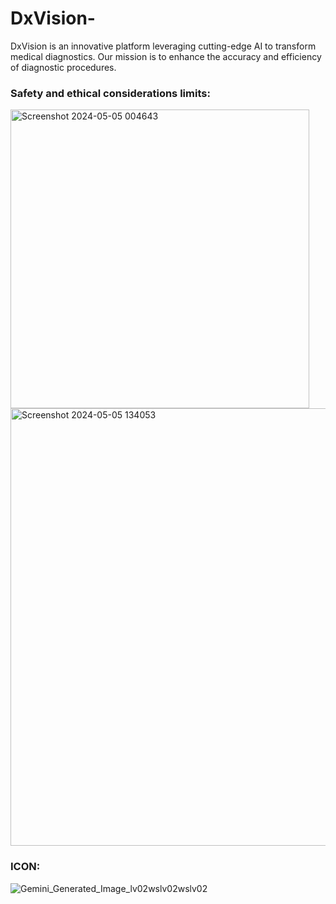 # DxVision-
DxVision is an innovative platform leveraging cutting-edge AI to transform medical diagnostics. Our mission is to enhance the accuracy and efficiency of diagnostic procedures.

### Safety and ethical considerations limits:
<img width="478" alt="Screenshot 2024-05-05 004643" src="https://github.com/MiChaelinzo/DxVision-/assets/68110223/05a89283-8633-46e9-aedc-f9437a3118c7">
<img width="700" alt="Screenshot 2024-05-05 134053" src="https://github.com/MiChaelinzo/DxVision-/assets/68110223/f18f032f-6b7d-4f9c-bdc3-04810c384e7c">

### ICON:
![Gemini_Generated_Image_lv02wslv02wslv02](https://github.com/MiChaelinzo/DxVision-/assets/68110223/a397870c-8981-4bc2-80bc-9955f47b0f51)
